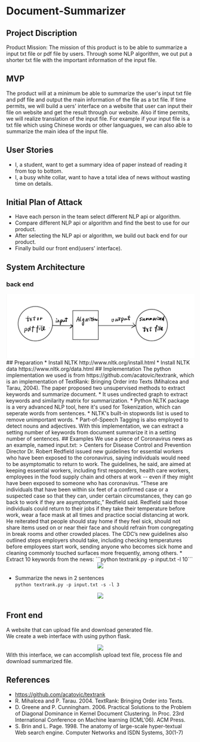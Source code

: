 # Document-Summarizer
## Project Discription
Product Mission: The mission of this product is to be able to summarize a input txt file or pdf file by users. Through some NLP algorithm, we out put a shorter txt file with the important information of the input file.
## MVP
The product will at a minimum be able to summarize the user's input txt file and pdf file and output the main information of the file as a txt file. If time permits, we will build a uers' interface on a website that user can input their file on website and get the result through our website. Also if time permits, we will realize translation of the input file. For example if your input file is a txt file which using Chinese words or other languagues, we can also able to summarize the main idea of the input file.
## User Stories
* I, a student, want to get a summary idea of paper instead of reading it from top to bottom.
* I, a busy white collar, want to have a total idea of news without wasting time on details.
## Initial Plan of Attack
* Have each person in the team select different NLP api or algorithm.
* Compare different NLP api or algorithm and find the best to use for our product.
* After selecting the NLP api or algorithm, we build out back end for our product.
* Finally build our front end(users' interface).
## System Architecture
### back end
<div align=center><img src="https://github.com/ZhaoPeixi627/Document-Summarizer/blob/master/sys_arc.jpg"/></div>
## Preparation
* Install NLTK http://www.nltk.org/install.html
* Install NLTK data https://www.nltk.org/data.html
## Implementation  
The python implementation we used is from https://github.com/acatovic/textrank, which is an implementation of TextRank: Bringing Order into Texts (Mihalcea and Tarau, 2004). The paper proposed two unsupervised methods to extract keywords and summarize document.
* It uses undirected graph to extract keywords and similarity matrix for summarization.
* Python NLTK package is a very advanced NLP tool, here it's used for Tokenization, which can seperate words from sentences.
* NLTK's built-in stopwords list is used to remove unimportant words.
* Part-of-Speech Tagging is also employed to detect nouns and adjectives.  
With this implementation, we can extract a setting number of keywords from document summarize it in a setting number of sentences.
## Examples
We use a piece of Coronavirus news as an example, named input.txt:
> Centers for Disease Control and Prevention Director Dr. Robert Redfield issued new guidelines for essential workers who have been exposed to the coronavirus, saying individuals would need to be asymptomatic to return to work. The guidelines, he said, are aimed at keeping essential workers, including first responders, health care workers, employees in the food supply chain and others at work -- even if they might have been exposed to someone who has coronavirus. “These are individuals that have been within six feet of a confirmed case or a suspected case so that they can, under certain circumstances, they can go back to work if they are asymptomatic,” Redfield said. Redfield said those individuals could return to their jobs if they take their temperature before work, wear a face mask at all times and practice social distancing at work. He reiterated that people should stay home if they feel sick, should not share items used on or near their face and should refrain from congregating in break rooms and other crowded places. The CDC’s new guidelines also outlined steps employers should take, including checking temperatures before employees start work, sending anyone who becomes sick home and cleaning commonly touched surfaces more frequently, among others.
* Extract 10 keywords from the news:  
```python textrank.py -p input.txt -l 10```
<div align=center><img src="https://github.com/ZhaoPeixi627/Document-Summarizer/blob/master/example_keywords.png"/></div>

* Summarize the news in 2 sentences  
```python textrank.py -p input.txt -s -l 3```
<div align=center><img src="https://github.com/ZhaoPeixi627/Document-Summarizer/blob/master/example_summarize.png"/></div>  

## Front end
A website that can upload file and download generated file.  
We create a web interface with using python flask.  
<div align = center><img src="https://github.com/ZhaoPeixi627/Document-Summarizer/blob/master/web.png"/></div>  
With this interface, we can accomplish upload text file, process file and download summarized file.  

## References
* https://github.com/acatovic/textrank
* R. Mihalcea and P. Tarau. 2004. TextRank: Bringing Order into Texts.
* D. Greene and P. Cunningham. 2006. Practical Solutions to the Problem of Diagonal Dominance in Kernel Document Clustering. In Proc. 23rd International Conference on Machine learning (ICML'06). ACM Press.
* S. Brin and L. Page. 1998. The anatomy of large-scale hyper-textual Web search engine. Computer Networks and ISDN Systems, 30(1-7)
